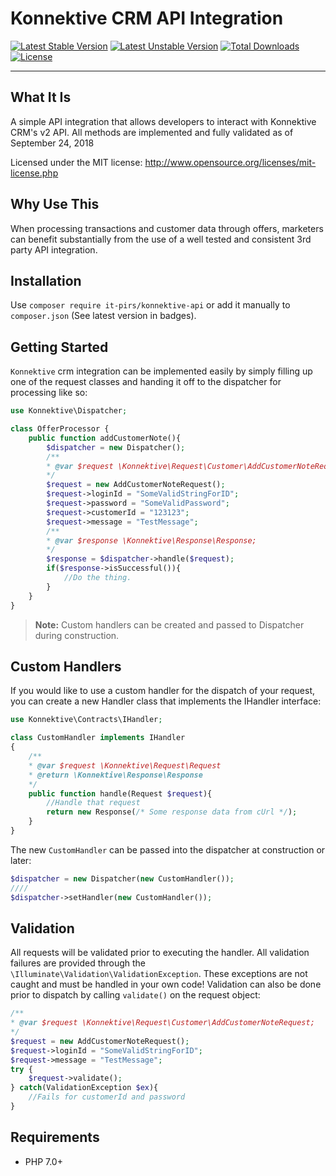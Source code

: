 # Konnektive CRM API Integration
[![Latest Stable Version](https://poser.pugx.org/it-pirs/konnektive-api/v/stable)](https://packagist.org/packages/fitboxmedia/konnektive-api)
[![Latest Unstable Version](https://poser.pugx.org/it-pirs/konnektive-api/v/unstable)](https://packagist.org/packages/fitboxmedia/konnektive-api)
[![Total Downloads](https://poser.pugx.org/it-pirs/konnektive-api/downloads)](https://packagist.org/packages/fitboxmedia/konnektive-api)
[![License](https://poser.pugx.org/it-pirs/konnektive-api/license)](https://packagist.org/packages/fitboxmedia/konnektive-api)

---
## What It Is

A simple API integration that allows developers to interact with Konnektive CRM's v2 API. All methods are implemented and fully validated as of September 24, 2018

Licensed under the MIT license: http://www.opensource.org/licenses/mit-license.php

## Why Use This

When processing transactions and customer data through offers, marketers can benefit substantially from the use of a well tested and consistent 3rd party API integration.


## Installation

Use `composer require it-pirs/konnektive-api` or add it manually to `composer.json` (See latest version in badges).

## Getting Started

`Konnektive` crm integration can be implemented easily by simply filling up one of the request classes and handing it off to the dispatcher for processing like so:
```php
use Konnektive\Dispatcher;

class OfferProcessor {
    public function addCustomerNote(){
        $dispatcher = new Dispatcher();
        /**
        * @var $request \Konnektive\Request\Customer\AddCustomerNoteRequest;
        */
        $request = new AddCustomerNoteRequest();
        $request->loginId = "SomeValidStringForID";
        $request->password = "SomeValidPassword";
        $request->customerId = "123123";
        $request->message = "TestMessage";
        /**
        * @var $response \Konnektive\Response\Response;
        */
        $response = $dispatcher->handle($request);
        if($response->isSuccessful()){
            //Do the thing.
        }
    }
}
```

> **Note:** Custom handlers can be created and passed to Dispatcher during construction.

## Custom Handlers

If you would like to use a custom handler for the dispatch of your request, you can create a new Handler class that implements the IHandler interface:

```php
use Konnektive\Contracts\IHandler;

class CustomHandler implements IHandler
{
    /**
    * @var $request \Konnektive\Request\Request
    * @return \Konnektive\Response\Response
    */
    public function handle(Request $request){
        //Handle that request
        return new Response(/* Some response data from cUrl */);
    }
}
```
The new `CustomHandler` can be passed into the dispatcher at construction or later:
```php
$dispatcher = new Dispatcher(new CustomHandler());
////
$dispatcher->setHandler(new CustomHandler());
```

## Validation

All requests will be validated prior to executing the handler. All validation failures are provided through the `\Illuminate\Validation\ValidationException`. These exceptions are not caught and must be handled in your own code! Validation can also be done prior to dispatch by calling `validate()` on the request object:

```php
/**
* @var $request \Konnektive\Request\Customer\AddCustomerNoteRequest;
*/
$request = new AddCustomerNoteRequest();
$request->loginId = "SomeValidStringForID";
$request->message = "TestMessage";
try {
    $request->validate();
} catch(ValidationException $ex){
    //Fails for customerId and password
}
```

## Requirements

  - PHP 7.0+
